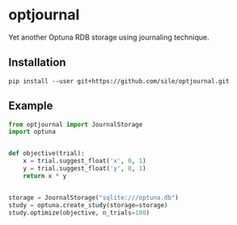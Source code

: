 optjournal
==========

Yet another Optuna RDB storage using journaling technique.

Installation
------------

```
pip install --user git+https://github.com/sile/optjournal.git
```

Example
-------

```python
from optjournal import JournalStorage
import optuna


def objective(trial):
    x = trial.suggest_float('x', 0, 1)
    y = trial.suggest_float('y', 0, 1)
    return x * y


storage = JournalStorage("sqlite:///optuna.db")
study = optuna.create_study(storage=storage)
study.optimize(objective, n_trials=100)
```
